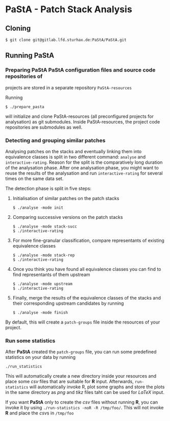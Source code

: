 PaStA - Patch Stack Analysis
============================

Cloning
-------
```
$ git clone git@gitlab.lfd.sturhax.de:PaStA/PaStA.git
```

Running PaStA
-------------

### Preparing PaStA PaStA configuration files and source code repositories of
projects are stored in a separate repository `PaStA-resources`

Running
```
$ ./prepare_pasta
```
will initialize and clone PaStA-resources (all preconfigured projects for
analysation) as git submodules. Inside PaStA-resources, the project code
repositories are submodules as well.

### Detecting and grouping similar patches
Analysing patches on the stacks and eventually linking them into equivalence
classes is split in two different command: `analyse` and `interactive-rating`.
Reason for the split is the comparatively long duration of the analysation
phase. After one analysation phase, you might want to reuse the results of the
analysation and run `interactive-rating` for several times on the same data set.

The detection phase is split in five steps:
1. Initialisation of similar patches on the patch stacks
   ```
   $ ./analyse -mode init
   ```
2. Comparing successive versions on the patch stacks
   ```
   $ ./analyse -mode stack-succ
   $ ./interactive-rating
   ```
3. For more fine-granular classification, compare representants of existing
   equivalence classes
   ```
   $ ./analyse -mode stack-rep
   $ ./interactive-rating
   ```
4. Once you think you have found all equivalence classes you can find to find
   representants of them upstream
   ```
   $ ./analyse -mode upstream
   $ ./interactive-rating
   ```
5. Finally, merge the results of the equivalence classes of the stacks and their
   corresponding upstream candidates by running
   ```
   $ ./analyse -mode finish
   ```

By default, this will create a `patch-groups` file inside the resources of your
project.

### Run some statistics
After **PaStA** created the `patch-groups` file, you can run some predefined
statistics on your data by running

```
./run_statistics
```

This will automatically create a new directory inside your resources and place
some *csv* files that are suitable for **R** input.  Afterwards,
`run-statistics` will automatically invoke R, plot some graphs and store the
plots in the same directory as *png* and *tikz* files taht can be used for
*LaTeX* input.

If you want **PaStA** only to create the *csv* files without running **R**, you
can invoke it by using `./run-statistics -noR -R /tmp/foo/`.  This will not
invoke **R** and place the *csv*s in `/tmp/foo`
